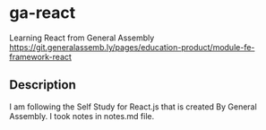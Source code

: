 # ga-react
Learning React from General Assembly https://git.generalassemb.ly/pages/education-product/module-fe-framework-react

## Description

I am following the Self Study for React.js that is created By General Assembly.
I took notes in notes.md file.
